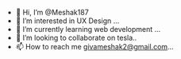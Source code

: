 - 👋 Hi, I’m @Meshak187
- 👀 I’m interested in UX Design ...
- 🌱 I’m currently learning web development ...
- 💞️ I’m looking to collaborate on tesla..
- 📫 How to reach me givameshak2@gmail.com...

<!---
Meshak187/Meshak187 is a ✨ special ✨ repository because its `README.md` (this file) appears on your GitHub profile.
You can click the Preview link to take a look at your changes.
--->
